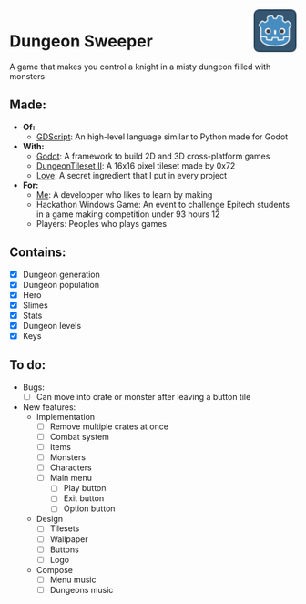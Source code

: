 <img src="icon.png" width="75" height="75" align="right"/>

# Dungeon Sweeper

A game that makes you control a knight in a misty dungeon filled with monsters

## Made:

- **Of:**
    - [GDScript](https://docs.godotengine.org/en/stable/tutorials/scripting/gdscript/index.html): An high-level language similar to Python made for Godot
- **With:**
    - [Godot](https://docs.godotengine.org/en/stable/index.html): A framework to build 2D and 3D cross-platform games
    - [DungeonTileset Ⅱ](https://0x72.itch.io/dungeontileset-ii): A 16x16 pixel tileset made by 0x72
    - [Love](https://rebrand.ly/r1ckr0l13r): A secret ingredient that I put in every project
- **For:**
    - [Me](https://github.com/serapagranchose): A developper who likes to learn by making
    - Hackathon Windows Game: An event to challenge Epitech students in a game making competition under 93 hours 12
    - Players: Peoples who plays games

## Contains:

- [x] Dungeon generation
- [x] Dungeon population
- [x] Hero
- [x] Slimes
- [x] Stats
- [x] Dungeon levels
- [x] Keys

## To do:

- Bugs:
    - [ ] Can move into crate or monster after leaving a button tile

- New features:
    - Implementation
        - [ ] Remove multiple crates at once
        - [ ] Combat system
        - [ ] Items
        - [ ] Monsters
        - [ ] Characters
        - [ ] Main menu
            - [ ] Play button
            - [ ] Exit button
            - [ ] Option button
    - Design
        - [ ] Tilesets
        - [ ] Wallpaper
        - [ ] Buttons
        - [ ] Logo
    - Compose
        - [ ] Menu music
        - [ ] Dungeons music
